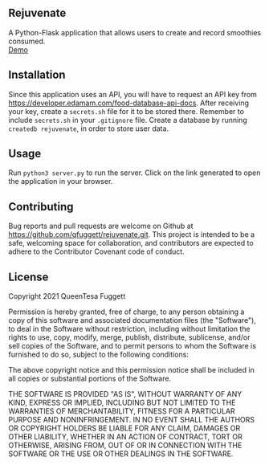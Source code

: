 ## Rejuvenate
A Python-Flask application that allows users to create and record smoothies consumed.<br />
<a href="https://drive.google.com/file/d/18z7fruHwOOtbA5_rn53h-Dv464UxpWrR/view?usp=sharing">Demo</a>

## Installation
Since this application uses an API, you will have to request an API key from https://developer.edamam.com/food-database-api-docs.
After receiving your key, create a `secrets.sh` file for it to be stored there. Remember to include `secrets.sh` in your `.gitignore` file.
Create a database by running `createdb rejuvenate`, in order to store user data.

## Usage
Run `python3 server.py` to run the server. Click on the link generated to open the application in your browser.

## Contributing
Bug reports and pull requests are welcome on Github at https://github.com/qfuggett/rejuvenate.git. This project is intended to be a safe, welcoming space for collaboration, and contributors are expected to adhere to the Contributor Covenant code of conduct.

## License
Copyright 2021 QueenTesa Fuggett

Permission is hereby granted, free of charge, to any person obtaining a copy of this software and associated documentation files (the "Software"), to deal in the Software without restriction, including without limitation the rights to use, copy, modify, merge, publish, distribute, sublicense, and/or sell copies of the Software, and to permit persons to whom the Software is furnished to do so, subject to the following conditions:

The above copyright notice and this permission notice shall be included in all copies or substantial portions of the Software.

THE SOFTWARE IS PROVIDED "AS IS", WITHOUT WARRANTY OF ANY KIND, EXPRESS OR IMPLIED, INCLUDING BUT NOT LIMITED TO THE WARRANTIES OF MERCHANTABILITY, FITNESS FOR A PARTICULAR PURPOSE AND NONINFRINGEMENT. IN NO EVENT SHALL THE AUTHORS OR COPYRIGHT HOLDERS BE LIABLE FOR ANY CLAIM, DAMAGES OR OTHER LIABILITY, WHETHER IN AN ACTION OF CONTRACT, TORT OR OTHERWISE, ARISING FROM, OUT OF OR IN CONNECTION WITH THE SOFTWARE OR THE USE OR OTHER DEALINGS IN THE SOFTWARE.
